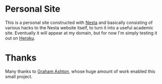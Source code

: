 # Personal Site #

This is a personal site constructed with [Nesta](http://nestacms.com/ "Nesta") and basically consisting of various hacks to the Nesta website itself, to turn it into a useful academic site.  Eventually it will appear at my domain, but for now I'm simply testing it out on [Heroku](http://www.heroku.com/ "Heroku").

# Thanks #

Many thanks to [Graham Ashton](https://github.com/gma "Graham Ashton"), whose huge amount of work enabled this small project.